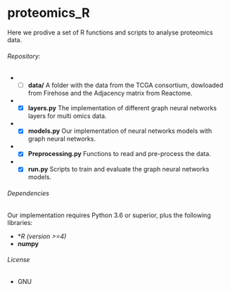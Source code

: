 # proteomics_R
Here we prodive a set of R functions and scripts to analyse proteomics data.
 ###### Repository:
- -[ ] **data/** A folder with the data from the TCGA consortium, dowloaded from Firehose and the Adjacency matrix from Reactome. 
- -[x] **layers.py** The implementation of different graph neural networks layers for multi omics data. 
- -[x] **models.py** Our implementation of neural networks models with graph neural networks. 
- -[x] **Preprocessing.py** Functions to read and pre-process the data. 
- -[x] **run.py**  Scripts to train and evaluate the graph neural networks models.
 ###### Dependencies
 Our implementation requires Python 3.6 or superior, plus the following libraries:
 - **R (version >=4)*
 - **numpy**
 ###### License
 - GNU
